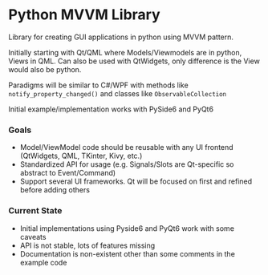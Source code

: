 # Python MVVM Library

Library for creating GUI applications in python using MVVM pattern.

Initially starting with Qt/QML where Models/Viewmodels are in python, Views in QML.
Can also be used with QtWidgets, only difference is the View would also be python.

Paradigms will be similar to C#/WPF with methods like `notify_property_changed()` 
and classes like `ObservableCollection`

Initial example/implementation works with PySide6 and PyQt6

### Goals

- Model/ViewModel code should be reusable with any UI frontend (QtWidgets, QML, TKinter, Kivy, etc.)
- Standardized API for usage (e.g. Signals/Slots are Qt-specific so abstract to Event/Command)
- Support several UI frameworks. Qt will be focused on first and refined before adding others

### Current State

- Initial implementations using Pyside6 and PyQt6 work with some caveats
- API is not stable, lots of features missing
- Documentation is non-existent other than some comments in the example code